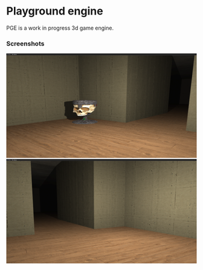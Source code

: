 # Playground engine
PGE is a work in progress 3d game engine.

### Screenshots
![img1](./assets/showcase/screen_shot%20(7).png)
![img1](./assets/showcase/screen_shot%20(6).png)